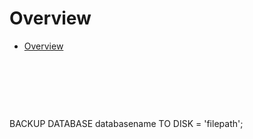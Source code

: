 # Overview

- [Overview](#overview)

&nbsp;

&nbsp;

&nbsp;

BACKUP DATABASE databasename TO DISK = 'filepath';
